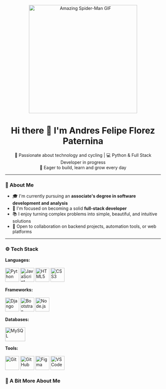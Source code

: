<p align="center">
  <img src="https://giffiles.alphacoders.com/220/220812.gif" alt="Amazing Spider-Man GIF" width="350">
</p>

<h1 align="center">Hi there 👋 I'm Andres Felipe Florez Paternina</h1>

<p align="center">
  🚴 Passionate about technology and cycling | 💻 Python & Full Stack Developer in progress<br>
  🌱 Eager to build, learn and grow every day
</p>

---

### 🧠 About Me

- 🎓 I'm currently pursuing an **associate's degree in software development and analysis**
- 🚀 I'm focused on becoming a solid **full-stack developer**
- 📚 I enjoy turning complex problems into simple, beautiful, and intuitive solutions
- 💬 Open to collaboration on backend projects, automation tools, or web platforms

---

### ⚙️ Tech Stack

**Languages:**<br>
<br>
<img src="https://cdn.jsdelivr.net/gh/devicons/devicon/icons/python/python-original.svg" alt="Python" width="45" height="45"/> <img src="https://cdn.jsdelivr.net/gh/devicons/devicon/icons/javascript/javascript-original.svg" alt="JavaScript" width="45" height="45"/> <img src="https://cdn.jsdelivr.net/gh/devicons/devicon/icons/html5/html5-original.svg" alt="HTML5" width="45" height="45"/> <img src="https://cdn.jsdelivr.net/gh/devicons/devicon/icons/css3/css3-original.svg" alt="CSS3" width="45" height="45"/>
<br>

**Frameworks:**<br>
<br>
<img src="https://cdn.jsdelivr.net/gh/devicons/devicon/icons/django/django-plain.svg" alt="Django" width="45" height="45"/> <img src="https://iconape.com/wp-content/files/vp/370638/svg/bootstrap-logo-icon-png-svg.png" alt="Bootstrap" width="45" height="45"/> <img src="https://cdn.freebiesupply.com/logos/large/2x/nodejs-icon-logo-png-transparent.png" alt="Node.js" width="45" height="45"/>
<br>

**Databases:**<br>
<br>
<img src="https://www.pngplay.com/wp-content/uploads/7/Mysql-Logo-PNG-Background-420x279.png" alt="MySQL" width="65" height="45"/>
<br>

**Tools:**<br>
<br>
<img src="https://cdn.jsdelivr.net/gh/devicons/devicon/icons/git/git-original.svg" alt="Git" width="45" height="45"/> <img src="https://cdn.jsdelivr.net/gh/devicons/devicon/icons/github/github-original.svg" alt="GitHub" width="45" height="45"/> <img src="https://cdn.jsdelivr.net/gh/devicons/devicon/icons/figma/figma-original.svg" alt="Figma" width="45" height="45"/> <img src="https://cdn.jsdelivr.net/gh/devicons/devicon/icons/vscode/vscode-original.svg" alt="VS Code" width="45" height="45"/>
<br>


### 🚴 A Bit More About Me
